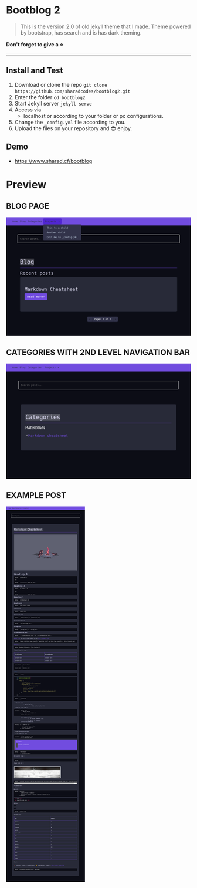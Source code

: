 # Bootblog 2

>This is the version 2.0  of old jekyll theme that I made.
>Theme powered by bootstrap, has search and is has dark theming.

**Don't forget to give a :star:**

---

## Install and Test

1. Download or clone the repo
   `git clone https://github.com/sharadcodes/bootblog2.git`
2. Enter the folder
   `cd bootblog2`
3. Start Jekyll server
   `jekyll serve`
4. Access via
   * localhost or according to your folder or pc configurations.
5. Change the `_config.yml` file according to you.
6. Upload the files on your repository and :sunglasses: enjoy.

## Demo

- https://www.sharad.cf/bootblog

# Preview

## BLOG PAGE
![Blog page](https://github.com/sharadcodes/bootblog2/raw/master/screenshots/blog.png)
## CATEGORIES WITH 2ND LEVEL NAVIGATION BAR
![Home page](https://github.com/sharadcodes/bootblog2/raw/master/screenshots/categories.png)
## EXAMPLE POST 
![Blog page](https://github.com/sharadcodes/bootblog2/raw/master/screenshots/post.png)